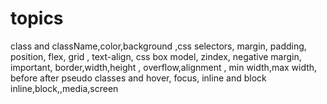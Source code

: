 # topics

class and className,color,background ,css selectors,
margin,
padding,
position,
flex,
grid , 
text-align,
css box model,
zindex,
negative margin,
important,
border,width,height ,
overflow,alignment ,
min width,max width,
before after pseudo classes
and hover, focus,
inline and
block inline,block,,media,screen
